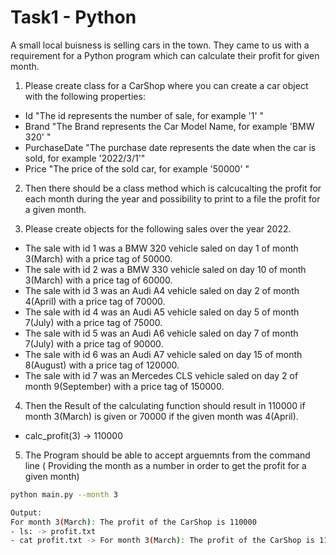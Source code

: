 # Task1 - Python

A small local buisness is selling cars in the town. They came to us with a requirement for a Python program which can calculate their profit for given month.

1. Please create class for a CarShop where you can create a car object with the following properties:
 - Id                       "The id represents the number of sale, for example '1' "
 - Brand                    "The Brand represents the Car Model Name, for example 'BMW 320' "
 - PurchaseDate             "The purchase date represents the date when the car is sold, for example '2022/3/1'"
 - Price                    "The price of the sold car, for example '50000' "
 
2. Then there should be a class method which is calcucalting the profit for each month during the year and possibility to print to a file the profit for a given month.

3. Please create objects for the following sales over the year 2022.

- The sale with id 1 was a BMW 320 vehicle saled on day 1 of month 3(March) with a price tag of 50000.
- The sale with id 2 was a BMW 330 vehicle saled on day 10 of month 3(March) with a price tag of 60000.
- The sale with id 3 was an Audi A4 vehicle saled on day 2 of month 4(April) with a price tag of 70000.
- The sale with id 4 was an Audi A5 vehicle saled on day 5 of month 7(July) with a price tag of 75000.
- The sale with id 5 was an Audi A6 vehicle saled on day 7 of month 7(July) with a price tag of 90000.
- The sale with id 6 was an Audi A7 vehicle saled on day 15 of month 8(August) with a price tag of 120000.
- The sale with id 7 was an Mercedes CLS vehicle saled on day 2 of month 9(September) with a price tag of 150000.

4. Then the Result of the calculating function should result in 110000 if month 3(March) is given or 70000 if the given month was 4(April).

- calc_profit(3) -> 110000

5. The Program should be able to accept arguemnts from the command line ( Providing the month as a number in order to get the profit for a given month)

```sh
python main.py --month 3

Output:
For month 3(March): The profit of the CarShop is 110000
- ls: -> profit.txt
- cat profit.txt -> For month 3(March): The profit of the CarShop is 110000
```
